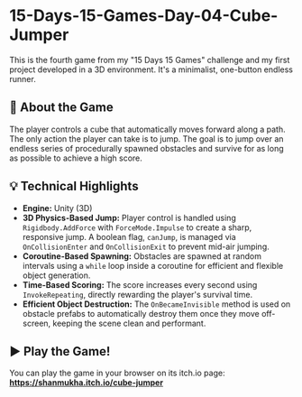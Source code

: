 # 15-Days-15-Games-Day-04-Cube-Jumper

This is the fourth game from my "15 Days 15 Games" challenge and my first project developed in a 3D environment. It's a minimalist, one-button endless runner.

## 🚀 About the Game
The player controls a cube that automatically moves forward along a path. The only action the player can take is to jump. The goal is to jump over an endless series of procedurally spawned obstacles and survive for as long as possible to achieve a high score.

## 💡 Technical Highlights
* **Engine:** Unity (3D)
* **3D Physics-Based Jump:** Player control is handled using `Rigidbody.AddForce` with `ForceMode.Impulse` to create a sharp, responsive jump. A boolean flag, `canJump`, is managed via `OnCollisionEnter` and `OnCollisionExit` to prevent mid-air jumping.
* **Coroutine-Based Spawning:** Obstacles are spawned at random intervals using a `while` loop inside a coroutine for efficient and flexible object generation.
* **Time-Based Scoring:** The score increases every second using `InvokeRepeating`, directly rewarding the player's survival time.
* **Efficient Object Destruction:** The `OnBecameInvisible` method is used on obstacle prefabs to automatically destroy them once they move off-screen, keeping the scene clean and performant.

## ▶️ Play the Game!
You can play the game in your browser on its itch.io page:
**https://shanmukha.itch.io/cube-jumper**
